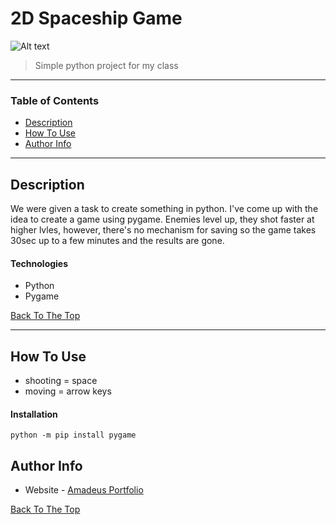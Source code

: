 # 2D Spaceship Game

![Alt text](img/game.gif?raw=true "Title")

> Simple python project for my class

---

### Table of Contents
- [Description](#description)
- [How To Use](#how-to-use)
- [Author Info](#author-info)

---

## Description

We were given a task to create something in python. I've come up with the idea to create a game using pygame. Enemies level up, they shot faster at higher lvles, however, there's no mechanism for saving so the game takes 30sec up to a few minutes and the results are gone. 

#### Technologies

- Python
- Pygame

[Back To The Top](#2d-spaceship-game)

---

## How To Use
- shooting = space
- moving = arrow keys

#### Installation

`python -m pip install pygame`


## Author Info

- Website - [Amadeus Portfolio](https://amadueszlew.github.io)

[Back To The Top](#2d-spaceship-game)
